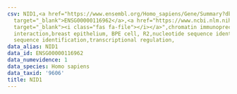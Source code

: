 ```yaml
---
csv: NID1,<a href="https://www.ensembl.org/Homo_sapiens/Gene/Summary?db=core;g=ENSG00000116962"
  target="_blank">ENSG00000116962</a>,<a href="https://www.ncbi.nlm.nih.gov/pubmed/22863008"
  target="_blank"><i class="fas fa-file"></i></a>",chromatin immunoprecipitation assay,direct
  interaction,breast epithelium, BPE cell, R2,nucleotide sequence identification,nucleotide
  sequence identification,transcriptional regulation,
data_alias: NID1
data_id: ENSG00000116962
data_numevidence: 1
data_species: Homo sapiens
data_taxid: '9606'
title: NID1
---
```

